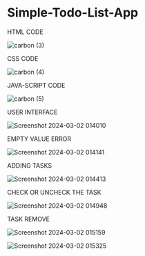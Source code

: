 # Simple-Todo-List-App


HTML CODE

![carbon (3)](https://github.com/shivam438/Simple-Todo-List-App/assets/69696721/c75aa49a-ba9c-47bc-bf56-7857c6946c38)

CSS CODE

![carbon (4)](https://github.com/shivam438/Simple-Todo-List-App/assets/69696721/f3756b4e-935a-468e-a76a-fb22956078b6)

JAVA-SCRIPT CODE

![carbon (5)](https://github.com/shivam438/Simple-Todo-List-App/assets/69696721/81a5241e-9fb7-4603-9c3f-3084e21aa299)

USER INTERFACE

![Screenshot 2024-03-02 014010](https://github.com/shivam438/Simple-Todo-List-App/assets/69696721/7c4305aa-1ef1-46c6-832a-8dc19c08ed62)

EMPTY VALUE ERROR

![Screenshot 2024-03-02 014141](https://github.com/shivam438/Simple-Todo-List-App/assets/69696721/3a54259c-04fc-405b-8965-d75fe516abb4)

ADDING TASKS

![Screenshot 2024-03-02 014413](https://github.com/shivam438/Simple-Todo-List-App/assets/69696721/32b6d4f3-726c-4152-a1a1-49782adf1ef9)

CHECK OR UNCHECK THE TASK

![Screenshot 2024-03-02 014948](https://github.com/shivam438/Simple-Todo-List-App/assets/69696721/28d463f0-975e-403c-adc8-df58d114db49)

TASK REMOVE

![Screenshot 2024-03-02 015159](https://github.com/shivam438/Simple-Todo-List-App/assets/69696721/f9819935-a442-445c-a990-fbebfc11ccb9)

![Screenshot 2024-03-02 015325](https://github.com/shivam438/Simple-Todo-List-App/assets/69696721/d313384e-899a-44e3-9026-a043042dfc29)
